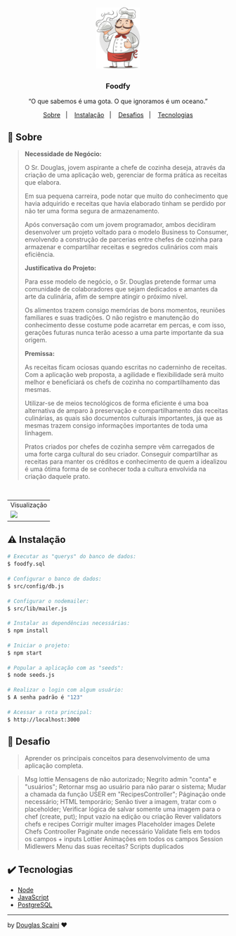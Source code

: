 <h1 align="center"><img src="./.github/chef.png" width=100px"/></h1>

<h3 align="center">Foodfy</h3>

<p align="center">“O que sabemos é uma gota. O que ignoramos é um oceano.”</p>

<p align="center">
  <a href="#about">Sobre</a>&nbsp;&nbsp;&nbsp;|&nbsp;&nbsp;&nbsp;
  <a href="#install">Instalação</a>&nbsp;&nbsp;&nbsp;|&nbsp;&nbsp;&nbsp;
  <a href="#challenge">Desafios</a>&nbsp;&nbsp;&nbsp;|&nbsp;&nbsp;&nbsp;
  <a href="#technologies">Tecnologias</a>
</p>

## :speech_balloon: Sobre <a name="about"></a>

> **Necessidade de Negócio:**
>
> O Sr. Douglas, jovem aspirante a chefe de cozinha deseja, através da criação de uma aplicação web, gerenciar de forma prática as receitas que elabora.
>
> Em sua pequena carreira, pode notar que muito do conhecimento que havia adquirido e receitas que havia elaborado tinham se perdido por não ter uma forma segura de armazenamento.
>
> Após conversação com um jovem programador, ambos decidiram desenvolver um projeto voltado para o modelo Business to Consumer, envolvendo a construção de parcerias entre chefes de cozinha para armazenar e compartilhar receitas e segredos culinários com mais eficiência.
>
> **Justificativa do Projeto:**
>
> Para esse modelo de negócio, o Sr. Douglas pretende formar uma comunidade de colaboradores que sejam dedicados e amantes da arte da culinária, afim de sempre atingir o próximo nível.
>
> Os alimentos trazem consigo memórias de bons momentos, reuniões familiares e suas tradições. O não registro e manutenção do conhecimento desse costume pode acarretar em percas, e com isso, gerações futuras nunca terão acesso a uma parte importante da sua origem.
>
> **Premissa:**
>
> As receitas ficam ociosas quando escritas no caderninho de receitas. Com a aplicação web proposta, a agilidade e flexibilidade será muito melhor e beneficiará os chefs de cozinha no compartilhamento das mesmas.
>
> Utilizar-se de meios tecnológicos de forma eficiente é uma boa alternativa de amparo à preservação e compartilhamento das receitas culinárias, as quais são documentos culturais importantes, já que as mesmas trazem consigo informações importantes de toda uma linhagem.
>
> Pratos criados por chefes de cozinha sempre vêm carregados de uma forte carga cultural do seu criador. Conseguir compartilhar as receitas para manter os créditos e conhecimento de quem a idealizou é uma ótima forma de se conhecer toda a cultura envolvida na criação daquele prato.

<br />
<table>
  <tr>
    <td colspan="1">Visualização</td>
  </tr>
  <tr>
    <td><img src="#" width=1000px /></td></td>
  </tr>
</table>

## :warning: Instalação <a name="install"></a>

```bash
# Executar as "querys" do banco de dados:
$ foodfy.sql

# Configurar o banco de dados:
$ src/config/db.js

# Configurar o nodemailer:
$ src/lib/mailer.js

# Instalar as dependências necessárias:
$ npm install

# Iniciar o projeto:
$ npm start

# Popular a aplicação com as "seeds":
$ node seeds.js

# Realizar o login com algum usuário:
$ A senha padrão é "123"

# Acessar a rota principal:
$ http://localhost:3000
```

## :triangular_flag_on_post: Desafio <a name="challenge"></a>

> Aprender os principais conceitos para desenvolvimento de uma aplicação completa.

> Msg lottie
> Mensagens de não autorizado;
> Negrito admin "conta" e "usuários";
> Retornar msg ao usuário para não parar o sistema;
> Mudar a chamada da função USER em "RecipesController";
> Páginação onde necessário;
> HTML temporário;
> Senão tiver a imagem, tratar com o placeholder;
> Verificar lógica de salvar somente uma imagem para o chef (create, put);
> Input vazio na edição ou criação
> Rever validators chefs e recipes
> Corrigir multer images
> Placeholder images
> Delete Chefs Controoller
> Paginate onde necessário
> Validate fiels em todos os campos + inputs
> Lottier Animações em todos os campos
> Session Midlewers
> Menu das suas receitas?
> Scripts duplicados

## :heavy_check_mark: Tecnologias <a name="technologies"></a>

- [Node](https://nodejs.org/en/)
- [JavaScript](https://developer.mozilla.org/pt-BR/docs/Web/JavaScript)
- [PostgreSQL](https://www.postgresql.org/)

---

by [Douglas Scaini](https://www.github.com/douglasscaini) ❤️
